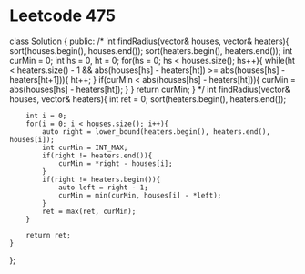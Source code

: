 # Leetcode 475
class Solution {
public:
    /*
    int findRadius(vector<int>& houses, vector<int>& heaters){
        sort(houses.begin(), houses.end());
        sort(heaters.begin(), heaters.end());
        int curMin = 0;
        int hs = 0, ht = 0;
        for(hs = 0; hs < houses.size(); hs++){
            while(ht < heaters.size() - 1 && abs(houses[hs] - heaters[ht]) >= abs(houses[hs] - heaters[ht+1])){
                ht++;
            }
            if(curMin < abs(houses[hs] - heaters[ht])){
                curMin = abs(houses[hs] - heaters[ht]);
            }
        }
        return curMin;
    }
    */
    int findRadius(vector<int>& houses, vector<int>& heaters){
        int ret = 0;
        sort(heaters.begin(), heaters.end());

        int i = 0;
        for(i = 0; i < houses.size(); i++){
            auto right = lower_bound(heaters.begin(), heaters.end(), houses[i]);
            int curMin = INT_MAX;
            if(right != heaters.end()){
                curMin = *right - houses[i];
            }
            if(right != heaters.begin()){
                auto left = right - 1;
                curMin = min(curMin, houses[i] - *left);
            }
            ret = max(ret, curMin);
        }

        return ret;
    }
};
